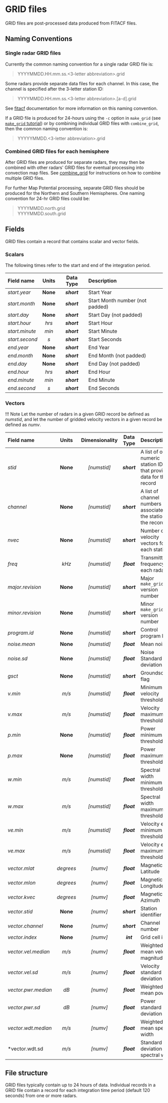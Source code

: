 <!-- Copyright (C) 2020 SuperDARN Canada, University of Saskatchewan 
author(s): Marina Schmidt 

Disclaimer: License under GNU v3.0, the file is found in the root directory under LICENSE 

-->
# GRID files 

GRID files are post-processed data produced from FITACF files.

## Naming Conventions

### Single radar GRID files

Currently the common naming convention for a single radar GRID file is:

> YYYYMMDD.HH.mm.ss.<3-letter abbreviation>.grid

Some radars provide separate data files for each channel. In this case, the channel is specified after the 3-letter station ID:

> YYYYMMDD.HH.mm.ss.<3-letter abbreviation>.[a-d].grid

See [fitacf](fitacf.md) documentation for more information on this naming convention. 

If a GRID file is produced for 24-hours using the `-c` option in `make_grid` (see [`make_grid` tutorial](../../user_guide/make_grid.md)) or by combining individual GRID files with `combine_grid`, then the common naming convention is:

> YYYYYMMDD.<3-letter abbreviation>.grid

### Combined GRID files for each hemisphere

After GRID files are produced for separate radars, they may then be combined with other radars' GRID files for eventual processing into convection map files.
See [combine_grid](../../user_guide/make_grid.md) for instructions on how to combine multiple GRID files.

For further Map Potential processing, separate GRID files should be produced for the Northern and Southern Hemispheres. One naming convention for 24-hr GRID files could be:

> YYYYMMDD.north.grid  
> YYYYMMDD.south.grid  

## Fields

GRID files contain a record that contains scalar and vector fields. 

### Scalars

The following times refer to the start and end of the integration period.

| Field name       | Units      | Data Type    | Description                                  |
| :----------      | :-----:    | :-------:    | :---                                           |
| *start.year*  | **None**   | ***short***  | Start Year |
| *start.month*  | **None**   | ***short***  | Start Month number (not padded)                            |
| *start.day*  | **None**   | ***short***  | Start Day (not padded)  |
| *start.hour*  | *hrs*      | ***short***  | Start Hour   |
| *start.minute*  | *min*      | ***short***  | Start Minute |
| *start.second*  | *s*        | ***short***  | Start Seconds  |
| *end.year*    | **None**   | ***short***  | End Year |
| *end.month*    | **None**   | ***short***  | End Month (not padded) |
| *end.day*    | **None**   | ***short***  | End Day (not padded) |
| *end.hour*    | *hrs*      | ***short***  | End Hour  |
| *end.minute*    | *min*      | ***short***  | End Minute |
| *end.second*    | *s*        | ***short***  | End Seconds |


### Vectors 

!!! Note
    Let the number of radars in a given GRID record be defined as *numstid*, and let the number of gridded velocity vectors in a given record be defined as *numv*. 

| Field name  | Units           | Dimensionality | Data Type   | Description                                                                 |
| :---------- | :-----:         | :-------:      | :---:       | :---                                                                        |
| *stid*      |  **None**       |  *[numstid]*     | ***short*** | A list of of numeric station IDs that provided data for the record |
| *channel*   |  **None**       |  *[numstid]*     | ***short*** | A list of channel numbers associated to the station id the record |
| *nvec*      | **None** | *[numstid]*  | ***short*** | Number of velocity vectors for each station|
| *freq*      | *kHz* | *[numstid]* | ***float*** | Transmitted frequency for each radar |
| *major.revision* | **None** | *[numstid]* | ***short*** | Major `make_grid` version number                    |
| *minor.revision* | **None** | *[numstid]* | ***short*** | Minor `make_grid` version number |
| *program.id*     | **None** | *[numstid]* | ***short*** | Control program ID | 
| *noise.mean*      | **None** | *[numstid]* | ***float*** | Mean noise |
| *noise.sd*        | **None** | *[numstid]* | ***float*** | Noise Standard deviation |
| *gsct*            | **None** | *[numstid]* | ***short*** | Groundscatter flag |
| *v.min*           | *m/s* | *[numstid]* | ***float*** | Minimum velocity threshold |
| *v.max*           | *m/s* | *[numstid]* | ***float*** | Velocity maximum threshold |
| *p.min*           | **None** | *[numstid]* | ***float*** | Power minimum threshold |
| *p.max*           | **None** | *[numstid]* | ***float*** | Power maximum threshold |
| *w.min*           | *m/s*  | *[numstid]* | ***float*** | Spectral width minimum threshold |
| *w.max*           | *m/s*  | *[numstid]* | ***float*** | Spectral width maximum threshold |
| *ve.min*          | *m/s*  | *[numstid]* | ***float*** | Velocity error minimum threshold |
| *ve.max*          | *m/s*  | *[numstid]* | ***float*** | Velocity error maximum threshold |
| *vector.mlat*     | *degrees* | *[numv]* | ***float*** | Magnetic Latitude |
| *vector.mlon*     | *degrees* | *[numv]* | ***float*** | Magnetic Longitude |
| *vector.kvec*     | *degrees*  | *[numv]*   | ***float*** | Magnetic Azimuth |
| *vector.stid*     | **None**  | *[numv]*   | ***short*** | Station identifier |
| *vector.channel*  | **None**  | *[numv]*   | ***short*** | Channel number |  
| *vector.index*    | **None**  | *[numv]*   | ***int***   | Grid cell index |
| *vector.vel.median* | *m/s* | *[numv]*   | ***float*** | Weighted mean velocity magnitude |
| *vector.vel.sd*     | *m/s*   | *[numv]*   | ***float*** | Velocity standard deviation |
| *vector.pwr.median* | *dB*  | *[numv]*   | ***float*** | Weighted mean power|
| *vector.pwr.sd*     | *dB*  | *[numv]*   | ***float*** | Power standard deviation|
| *vector.wdt.median* | *m/s* | *[numv]*   | ***float*** | Weighted mean spectral width|
| *vector.wdt.sd      | *m/s* | *[numv]*   | ***float*** | Standard deviation of spectral width|

## File structure

GRID files typically contain up to 24 hours of data. Individual records in a GRID file contain a record for each integration time period (default 120 seconds) from one or more radars.

